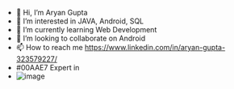 - 👋 Hi, I’m Aryan Gupta
- 👀 I’m interested in JAVA, Android, SQL 
- 🌱 I’m currently learning Web Development
- 💞️ I’m looking to collaborate on Android
- 📫 How to reach me https://www.linkedin.com/in/aryan-gupta-323579227/
-  #00AAE7  Expert in
- ![image](https://user-images.githubusercontent.com/95280486/144064852-8090b2bb-c3bc-423f-bf76-565cb8ad4c54.png)



<!---
aryn18/aryn18 is a ✨ special ✨ repository because its `README.md` (this file) appears on your GitHub profile.
You can click the Preview link to take a look at your changes.
--->
